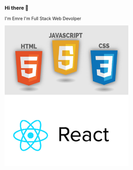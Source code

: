 ### Hi there 👋

I'm Emre
I'm Full Stack Web Devolper


<img src="https://github.com/E2361Emre/images/blob/master/HTML5_css_js.jpg" width="400"> <img src="https://github.com/E2361Emre/images/blob/master/react.gif" width="400">

